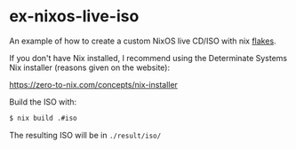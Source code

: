 # ex-nixos-live-iso

An example of how to create a custom NixOS live CD/ISO with nix
[flakes](https://nixos.wiki/wiki/Flakes).

If you don't have Nix installed, I recommend using the Determinate Systems Nix
installer (reasons given on the website):

https://zero-to-nix.com/concepts/nix-installer

Build the ISO with:

```sh
$ nix build .#iso
```

The resulting ISO will be in `./result/iso/`
